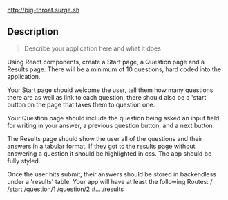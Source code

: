 http://big-throat.surge.sh

## Description

> Describe your application here and what it does

Using React components, create a Start page, a Question page and a Results page. There will be a minimum of 10 questions, hard coded into the application.

Your Start page should welcome the user, tell them how many questions there are as well as link to each question, there should also be a 'start' button on the page that takes them to question one.

Your Question page should include the question being asked an input field for writing in your answer, a previous question button, and a next button.

The Results page should show the user all of the questions and their answers in a tabular format. If they got to the results page without answering a question it should be highlighted in css.
The app should be fully styled.

Once the user hits submit, their answers should be stored in backendless under a 'results' table.
Your app will have at least the following Routes:
/
/start
/question/1
/question/2
#...
/results
